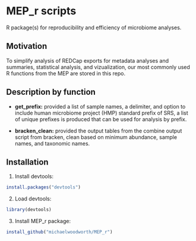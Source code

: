 # MEP_r scripts
R package(s) for reproducibility and efficiency of microbiome analyses.

## Motivation
To simplify analysis of REDCap exports for metadata analyses and summaries, statistical analysis, and vizualization, our most commonly used R functions from the MEP are stored in this repo.

## Description by function
- **get_prefix:** provided a list of sample names, a delimiter, and option to include human microbiome project (HMP) standard prefix of SRS, a list of unique prefixes is produced that can be used for analysis by prefix.

- **bracken_clean:** provided the output tables from the combine output script from bracken, clean based on minimum abundance, sample names, and taxonomic names.

## Installation
1. Install devtools:

```R
install.packages("devtools")
```

2. Load devtools:

```R
library(devtools)
```

3. Install MEP_r package:

```R
install_github("michaelwoodworth/MEP_r")
```
